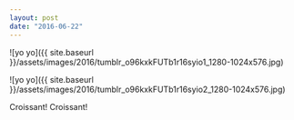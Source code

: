 ```yaml
---
layout: post
date: "2016-06-22"
---
```


![yo yo]({{ site.baseurl }}/assets/images/2016/tumblr_o96kxkFUTb1r16syio1_1280-1024x576.jpg)

![yo yo]({{ site.baseurl }}/assets/images/2016/tumblr_o96kxkFUTb1r16syio2_1280-1024x576.jpg)

Croissant! Croissant!

